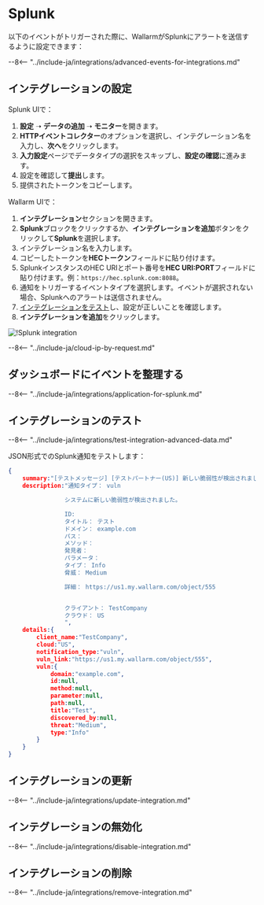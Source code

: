 [splunk-dashboard-by-wallarm-img]: ../../../images/user-guides/settings/integrations/splunk-dashboard-by-wallarm.png

#   Splunk

以下のイベントがトリガーされた際に、WallarmがSplunkにアラートを送信するように設定できます：

--8<-- "../include-ja/integrations/advanced-events-for-integrations.md"

##  インテグレーションの設定

Splunk UIで：

1. **設定** ➝ **データの追加** ➝ **モニター**を開きます。
2. **HTTPイベントコレクター**のオプションを選択し、インテグレーション名を入力し、**次へ**をクリックします。
3. **入力設定**ページでデータタイプの選択をスキップし、**設定の確認**に進みます。
4. 設定を確認して**提出**します。
5. 提供されたトークンをコピーします。

Wallarm UIで：

1. **インテグレーション**セクションを開きます。
2. **Splunk**ブロックをクリックするか、**インテグレーションを追加**ボタンをクリックして**Splunk**を選択します。
3. インテグレーション名を入力します。
4. コピーしたトークンを**HECトークン**フィールドに貼り付けます。
5. SplunkインスタンスのHEC URIとポート番号を**HEC URI:PORT**フィールドに貼り付けます。例：`https://hec.splunk.com:8088`。
6. 通知をトリガーするイベントタイプを選択します。イベントが選択されない場合、Splunkへのアラートは送信されません。
7. [インテグレーションをテスト](#テスト-インテグレーション)し、設定が正しいことを確認します。
8. **インテグレーションを追加**をクリックします。

![!Splunk integration](../../../images/user-guides/settings/integrations/add-splunk-integration.png)

--8<-- "../include-ja/cloud-ip-by-request.md"

## ダッシュボードにイベントを整理する

--8<-- "../include-ja/integrations/application-for-splunk.md"

## インテグレーションのテスト

--8<-- "../include-ja/integrations/test-integration-advanced-data.md"

JSON形式でのSplunk通知をテストします：

```json
{
    summary:"[テストメッセージ] [テストパートナー(US)] 新しい脆弱性が検出されました",
    description:"通知タイプ： vuln

                システムに新しい脆弱性が検出されました。

                ID: 
                タイトル： テスト
                ドメイン： example.com
                パス： 
                メソッド： 
                発見者： 
                パラメータ： 
                タイプ： Info
                脅威： Medium

                詳細： https://us1.my.wallarm.com/object/555


                クライアント： TestCompany
                クラウド： US
                ",
    details:{
        client_name:"TestCompany",
        cloud:"US",
        notification_type:"vuln",
        vuln_link:"https://us1.my.wallarm.com/object/555",
        vuln:{
            domain:"example.com",
            id:null,
            method:null,
            parameter:null,
            path:null,
            title:"Test",
            discovered_by:null,
            threat:"Medium",
            type:"Info"
        }
    }
}
```

## インテグレーションの更新

--8<-- "../include-ja/integrations/update-integration.md"

## インテグレーションの無効化

--8<-- "../include-ja/integrations/disable-integration.md"

## インテグレーションの削除

--8<-- "../include-ja/integrations/remove-integration.md"
